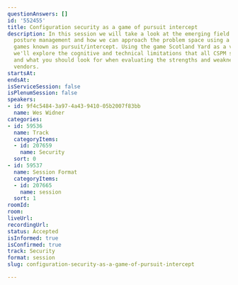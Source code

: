 ```yaml
---
questionAnswers: []
id: '552455'
title: Configuration security as a game of pursuit intercept
description: In this session we will take a look at the emerging field of cloud security
  posture management and how we can approach the problem space using a class of board
  games known as pursuit/intercept. Using the game Scotland Yard as a visual illustration
  we'll explore the cognitive and technical limitations that all CSPM systems face
  and what you should look for when evaluating the strengths and weakness of CSPM
  vendors.
startsAt: 
endsAt: 
isServiceSession: false
isPlenumSession: false
speakers:
- id: 9f4c5484-3a97-4a43-9410-05b2007f83bb
  name: Wes Widner
categories:
- id: 59536
  name: Track
  categoryItems:
  - id: 207659
    name: Security
  sort: 0
- id: 59537
  name: Session Format
  categoryItems:
  - id: 207665
    name: session
  sort: 1
roomId: 
room: 
liveUrl: 
recordingUrl: 
status: Accepted
isInformed: true
isConfirmed: true
track: Security
format: session
slug: configuration-security-as-a-game-of-pursuit-intercept

---
```

